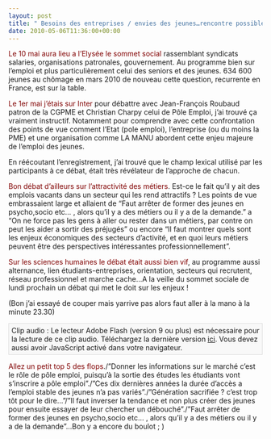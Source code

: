 ```yaml
---
layout: post
title: " Besoins des entreprises / envies des jeunes…rencontre possible ?"
date: 2010-05-06T11:36:00+00:00
---
```

<div class="main">
		<p><span style="color: #800000;">Le 10 mai aura lieu a l’Elysée le sommet social </span>rassemblant syndicats salaries, organisations patronales, gouvernement. Au programme bien sur l’emploi et plus particulièrement celui des seniors et des jeunes. 634 600 jeunes au chômage en mars 2010 de nouveau cette question, recurrente en France, est sur la table.</p>
	<p><span style="color: #800000;">Le 1er mai j’étais sur Inter</span> pour débattre avec Jean-François Roubaud patron de la CGPME et Christian Charpy celui de Pôle Emploi, j’ai trouvé ça vraiment instructif. Notamment pour comprendre avec cette confrontation des points de vue comment l’Etat (pole emploi), l’entreprise (ou du moins la PME) et une organisation comme LA MANU abordent cette enjeu majeure de l’emploi des jeunes.</p>
	<p>En réécoutant l’enregistrement, j’ai trouvé que le champ lexical utilisé par les participants à ce débat, était très révélateur de l’approche de chacun.</p>
	<p><span style="color: #800000;">Bon débat d’ailleurs sur l’attractivité des métiers</span>. Est-ce le fait qu’il y ait des emplois vacants dans un secteur qui les rend attractifs ? Les points de vue embrassaient large et allaient de “Faut arrêter de former des jeunes en psycho,socio etc… , alors qu’il y a des métiers ou il y a de la demande.” a “On ne force pas les gens à aller ou rester dans un métiers, par contre on peut les aider a sortir des préjugés” ou encore “Il faut montrer quels sont les enjeux économiques des secteurs d’activité, et en quoi leurs métiers peuvent être des perspectives intéressantes professionnellement”.</p>
	<p><span style="color: #800000;">Sur les sciences humaines le débat était aussi bien vif</span>, au programme aussi alternance, lien étudiants-entreprises, orientation, secteurs qui recrutent, réseau professionnel et marche cache…A la veille du sommet sociale de lundi prochain un débat qui met le doit sur les enjeux !</p>
	<p>(Bon j’ai essayé de couper mais yarrive pas alors faut aller à la mano à la minute 23.30)</p>
	<p class="audioplayer_container"><span style="display:block;padding:5px;border:1px solid #dddddd;background:#f8f8f8" id="audioplayer_1">Clip audio : Le lecteur Adobe Flash (version 9 ou plus) est nécessaire pour la lecture de ce clip audio. Téléchargez la dernière version <a href="http://www.adobe.com/shockwave/download/download.cgi?P1_Prod_Version=ShockwaveFlash&amp;promoid=BIOW" title="Download Adobe Flash Player">ici</a>. Vous devez aussi avoir JavaScript activé dans votre navigateur.</span><script type="text/javascript">AudioPlayer.embed("audioplayer_1", {soundFile:"aHR0cDovL3d3dy5sYS1tYW51LmZyL2ltYWdlcy9zdG9yaWVzL3BvZGNhc3QvZnJhbmNlLWludGVyLTEtbWFpLTIwMTAtSkMubXAzA"});</script></p>
	<p><span style="color: #800000;">Allez un petit top 5 des flops</span>./”Donner les informations sur le marché c’est le rôle de pôle emploi, puisqu’à la sortie des études les étudiants vont s’inscrire a pôle emploi”./”Ces dix dernières années la durée d’accès a l’emploi stable des jeunes n’a pas variés”./”Génération sacrifiée ? c’est trop tôt pour le dire…”/”Il faut inverser la tendance et non plus créer des jeunes pour ensuite essayer de leur chercher un débouché”./”Faut arrêter de former des jeunes en psycho,socio etc… , alors qu’il y a des métiers ou il y a de la demande”…Bon y a encore du boulot ; )
</p>
</div>